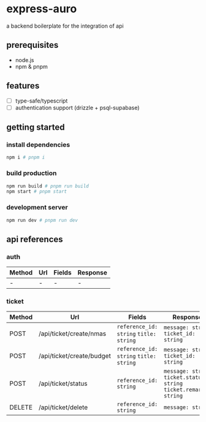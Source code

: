 # express-auro
a backend boilerplate for the integration of api

## prerequisites
- node.js
- npm & pnpm

## features
- [ ] type-safe/typescript
- [ ] authentication support (drizzle + psql-supabase)

## getting started
### install dependencies
```bash
npm i # pnpm i
```

### build production
```bash
npm run build # pnpm run build
npm start # pnpm start
```

### development server
```bash
npm run dev # pnpm run dev
```

## api references
### auth

| Method | Url | Fields | Response
| --- | --- | --- | --- |
| - | - | - | -

### ticket
| Method | Url | Fields | Response
| --- | --- | --- | --- |
| POST | /api/ticket/create/nmas | `reference_id: string` `title: string` | `message: string` `ticket_id: string`
| POST | /api/ticket/create/budget | `reference_id: string` `title: string` | `message: string` `ticket_id: string`
| POST | /api/ticket/status | `reference_id: string` | `message: string` `ticket.status: string` `ticket.remarks: string`
| DELETE | /api/ticket/delete | `reference_id: string` | `message: string`
